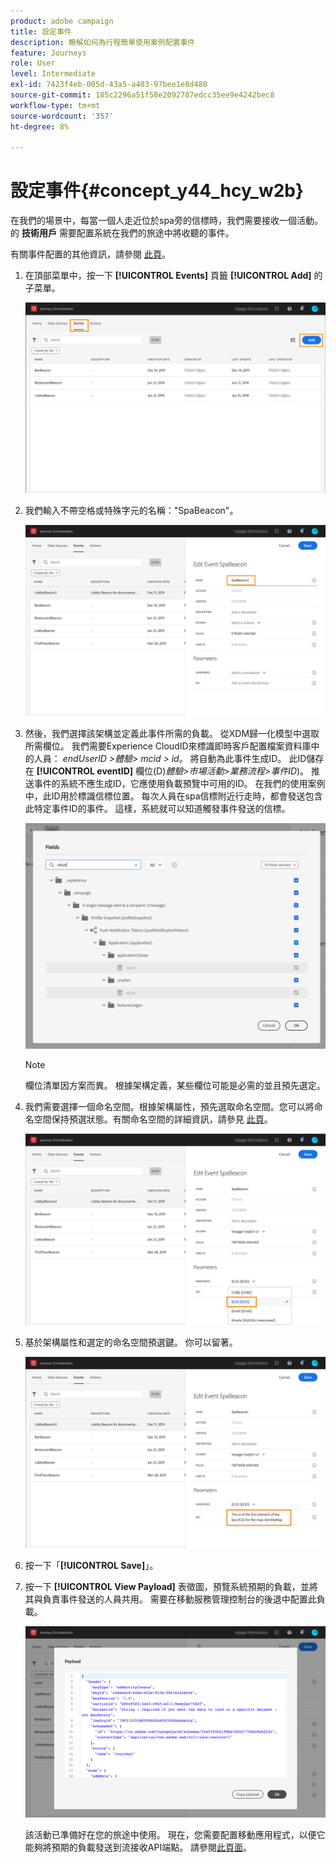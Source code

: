 ```yaml
---
product: adobe campaign
title: 設定事件
description: 瞭解如何為行程簡單使用案例配置事件
feature: Journeys
role: User
level: Intermediate
exl-id: 7423f4eb-005d-43a5-a403-97bee1e8d480
source-git-commit: 185c2296a51f58e2092787edcc35ee9e4242bec8
workflow-type: tm+mt
source-wordcount: '357'
ht-degree: 8%

---
```


# 設定事件{#concept_y44_hcy_w2b}

在我們的場景中，每當一個人走近位於spa旁的信標時，我們需要接收一個活動。 的 **技術用戶** 需要配置系統在我們的旅途中將收聽的事件。

有關事件配置的其他資訊，請參閱 [此頁](../event/about-events.md)。

1. 在頂部菜單中，按一下 **[!UICONTROL Events]** 頁籤 **[!UICONTROL Add]** 的子菜單。

   ![](../assets/journeyuc1_1.png)

1. 我們輸入不帶空格或特殊字元的名稱：&quot;SpaBeacon&quot;。

   ![](../assets/journeyuc1_2.png)

1. 然後，我們選擇該架構並定義此事件所需的負載。 從XDM歸一化模型中選取所需欄位。 我們需要Experience CloudID來標識即時客戶配置檔案資料庫中的人員： _endUserID >體驗> mcid > id_。 將自動為此事件生成ID。 此ID儲存在 **[!UICONTROL eventID]** 欄位(D)_體驗>市場活動>業務流程>事件ID_)。 推送事件的系統不應生成ID，它應使用負載預覽中可用的ID。 在我們的使用案例中，此ID用於標識信標位置。 每次人員在spa信標附近行走時，都會發送包含此特定事件ID的事件。 這樣，系統就可以知道觸發事件發送的信標。

   ![](../assets/journeyuc1_3.png)

   >[!NOTE]
   >
   >欄位清單因方案而異。 根據架構定義，某些欄位可能是必需的並且預先選定。

1. 我們需要選擇一個命名空間。根據架構屬性，預先選取命名空間。您可以將命名空間保持預選狀態。有關命名空間的詳細資訊，請參見 [此頁](../event/selecting-the-namespace.md)。

   ![](../assets/journeyuc1_6.png)

1. 基於架構屬性和選定的命名空間預選鍵。 你可以留著。

   ![](../assets/journeyuc1_5.png)

1. 按一下「**[!UICONTROL Save]**」。

1. 按一下 **[!UICONTROL View Payload]** 表徵圖，預覽系統預期的負載，並將其與負責事件發送的人員共用。 需要在移動服務管理控制台的後退中配置此負載。

   ![](../assets/journeyuc1_7.png)

   該活動已準備好在您的旅途中使用。 現在，您需要配置移動應用程式，以便它能夠將預期的負載發送到流接收API端點。 請參閱[此頁面](../event/additional-steps-to-send-events-to-journey-orchestration.md)。
